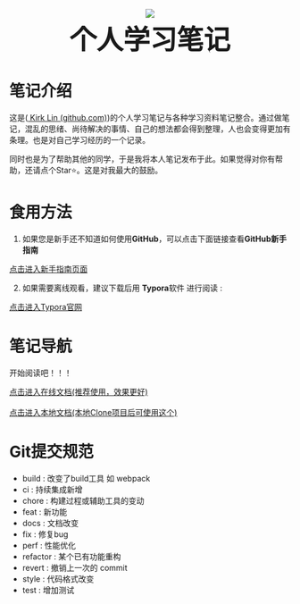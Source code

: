 <p align="center">
    <img src="https://socialify.git.ci/kirklin/PrivateNotes/image?description=1&font=Rokkitt&forks=1&issues=1&language=1&owner=1&pattern=Circuit%20Board&pulls=1&stargazers=1&theme=Dark"/>
    <br><strong><font size=50>个人学习笔记</font></strong>
    <br>    
</p>




# 笔记介绍

这是([ Kirk Lin (github.com)](https://github.com/kirklin))的个人学习笔记与各种学习资料笔记整合。通过做笔记，混乱的思绪、尚待解决的事情、自己的想法都会得到整理，人也会变得更加有条理。也是对自己学习经历的一个记录。

同时也是为了帮助其他的同学，于是我将本人笔记发布于此。如果觉得对你有帮助，还请点个Star⭐。这是对我最大的鼓励。

# 食用方法

1. 如果您是新手还不知道如何使用**GitHub**，可以点击下面链接查看**GitHub新手指南**

[点击进入新手指南页面](./docs/GitHub新手指南/GitHub新手入门指南.md)

2. 如果需要离线观看，建议下载后用 **Typora**软件 进行阅读 :

[点击进入Typora官网](https://www.typora.net/)

# 笔记导航

开始阅读吧！！！

[点击进入在线文档(推荐使用，效果更好)](https://kirklin.github.io/PrivateNotes/)
<br><br>
[点击进入本地文档(本地Clone项目后可使用这个)](./docs/index.md)

# Git提交规范

- build : 改变了build工具 如 webpack
- ci : 持续集成新增
- chore : 构建过程或辅助工具的变动
- feat : 新功能
- docs : 文档改变
- fix : 修复bug
- perf : 性能优化
- refactor : 某个已有功能重构
- revert : 撤销上一次的 commit
- style : 代码格式改变
- test : 增加测试
